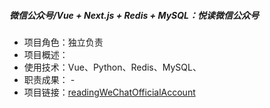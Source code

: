 ##### 微信公众号/Vue + Next.js + Redis + MySQL：悦读微信公众号

- 项目角色：独立负责
- 项目概述：
- 使用技术：Vue、Python、Redis、MySQL、
- 职责成果： -
- 项目链接：[readingWeChatOfficialAccount](https://github.com/heweiliang88/readingWeChatOfficialAccount)
